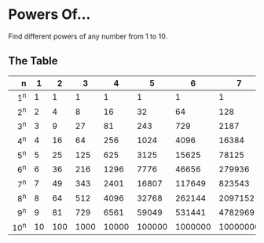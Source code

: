 # Powers Of...
Find different powers of any number from 1 to 10.

## The Table
| n              | 1  | 2   | 3    | 4     | 5      | 6       | 7        | 8         | 9          | 10          |
|---------------:|----|-----|------|-------|--------|---------|----------|-----------|------------|-------------|
|  1<sup>n</sup> | 1  | 1   | 1    | 1     | 1      | 1       | 1        | 1         | 1          | 1           |
|  2<sup>n</sup> | 2  | 4   | 8    | 16    | 32     | 64      | 128      | 256       | 512        | 1024        |
|  3<sup>n</sup> | 3  | 9   | 27   | 81    | 243    | 729     | 2187     | 6561      | 19683      | 59049       |
|  4<sup>n</sup> | 4  | 16  | 64   | 256   | 1024   | 4096    | 16384    | 65536     | 262144     | 1048576     |
|  5<sup>n</sup> | 5  | 25  | 125  | 625   | 3125   | 15625   | 78125    | 390625    | 1953125    | 9765625     |
|  6<sup>n</sup> | 6  | 36  | 216  | 1296  | 7776   | 46656   | 279936   | 1679616   | 10077696   | 60466176    |
|  7<sup>n</sup> | 7  | 49  | 343  | 2401  | 16807  | 117649  | 823543   | 5764801   | 40353607   | 282475249   |
|  8<sup>n</sup> | 8  | 64  | 512  | 4096  | 32768  | 262144  | 2097152  | 16777216  | 134217728  | 1073741824  |
|  9<sup>n</sup> | 9  | 81  | 729  | 6561  | 59049  | 531441  | 4782969  | 43046721  | 387420489  | 3486784401  |
| 10<sup>n</sup> | 10 | 100 | 1000 | 10000 | 100000 | 1000000 | 10000000 | 100000000 | 1000000000 | 10000000000 |
